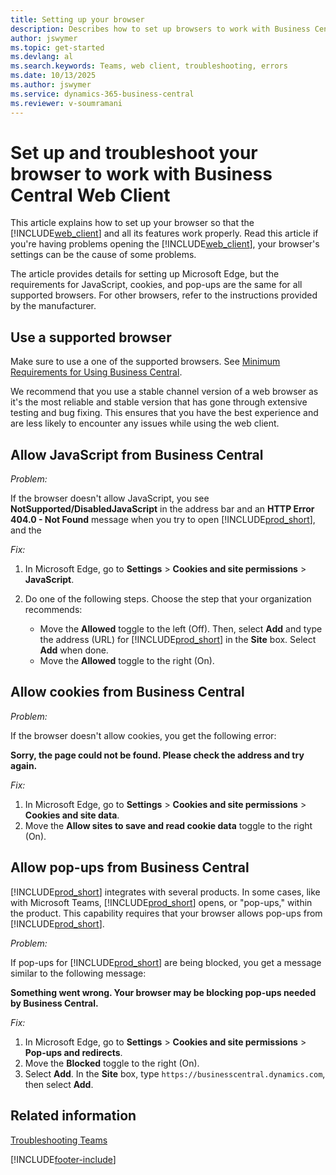 ```yaml
---
title: Setting up your browser
description: Describes how to set up browsers to work with Business Central and products that integrate with it.
author: jswymer
ms.topic: get-started
ms.devlang: al
ms.search.keywords: Teams, web client, troubleshooting, errors
ms.date: 10/13/2025
ms.author: jswymer
ms.service: dynamics-365-business-central
ms.reviewer: v-soumramani
---
```


# Set up and troubleshoot your browser to work with Business Central Web Client

This article explains how to set up your browser so that the [!INCLUDE[web_client](includes/web_client.md)] and all its features work properly. Read this article if you're having problems opening the [!INCLUDE[web_client](includes/web_client.md)], your browser's settings can be the cause of some problems.

The article provides details for setting up Microsoft Edge, but the requirements for JavaScript, cookies, and pop-ups are the same for all supported browsers. For other browsers, refer to the instructions provided by the manufacturer.  

## Use a supported browser

Make sure to use a one of the supported browsers. See [Minimum Requirements for Using Business Central](product-requirements.md#browsers).

We recommend that you use a stable channel version of a web browser as it's the most reliable and stable version that has gone through extensive testing and bug fixing. This ensures that you have the best experience and are less likely to encounter any issues while using the web client.  

## Allow JavaScript from Business Central

*Problem:*

If the browser doesn't allow JavaScript, you see **NotSupported/DisabledJavaScript** in the address bar and an **HTTP Error 404.0 - Not Found** message when you try to open [!INCLUDE[prod_short](includes/prod_short.md)], and the 

<!-- http://localhost:8080/NotSupported/DisabledJavaScript HTTP Error 404.0 - Not Found
The resource you are looking for has been removed, had its name changed, or is temporarily unavailable. -->

*Fix:*

1. In Microsoft Edge, go to **Settings** > **Cookies and site permissions** > **JavaScript**.
2. Do one of the following steps. Choose the step that your organization recommends:

    - Move the **Allowed** toggle to the left (Off). Then, select **Add** and type the address (URL) for [!INCLUDE[prod_short](includes/prod_short.md)] in the **Site** box. Select **Add** when done.
    - Move the **Allowed** toggle to the right (On).

## Allow cookies from Business Central

*Problem:*

If the browser doesn't allow cookies, you get the following error:

**Sorry, the page could not be found. Please check the address and try again.** 

*Fix:*

1. In Microsoft Edge, go to **Settings** > **Cookies and site permissions** > **Cookies and site data**.
2. Move the **Allow sites to save and read cookie data** toggle to the right (On).  

## <a name="popup"></a>Allow pop-ups from Business Central

[!INCLUDE[prod_short](includes/prod_short.md)] integrates with several products. In some cases, like with Microsoft Teams, [!INCLUDE[prod_short](includes/prod_short.md)] opens, or "pop-ups," within the product. This capability requires that your browser allows pop-ups from [!INCLUDE[prod_short](includes/prod_short.md)].

*Problem:*

If pop-ups for [!INCLUDE[prod_short](includes/prod_short.md)] are being blocked, you get a message similar to the following message:

**Something went wrong. Your browser may be blocking pop-ups needed by Business Central.**

<!--
Something went wrong
Your browser may be blocking pop-ups needed by Business Central.

Change your browser settings to allow pop-ups or allow this for trusted domains, then try again.
If these settings are managed for your organization, you should contact your administrator for assistance.

Try again
-->
*Fix:*

1. In Microsoft Edge, go to **Settings** > **Cookies and site permissions** > **Pop-ups and redirects**.
2. Move the **Blocked** toggle to the right (On).
3. Select **Add**. In the **Site** box, type `https://businesscentral.dynamics.com`, then select **Add**.

## Related information

[Troubleshooting Teams](admin-teams-troubleshooting.md)  

[!INCLUDE[footer-include](includes/footer-banner.md)]
